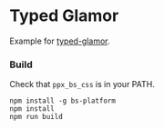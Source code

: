 Typed Glamor
============

Example for
[typed-glamor](https://github.com/astrada/bs-typed-css/tree/master/packages/glamor).

### Build

Check that `ppx_bs_css` is in your PATH.

    npm install -g bs-platform
    npm install
    npm run build

